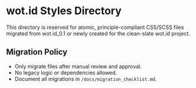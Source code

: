 # wot.id Styles Directory

This directory is reserved for atomic, principle-compliant CSS/SCSS files migrated from wot.id_0.1 or newly created for the clean-slate wot.id project.

## Migration Policy
- Only migrate files after manual review and approval.
- No legacy logic or dependencies allowed.
- Document all migrations in `/docs/migration_checklist.md`.

